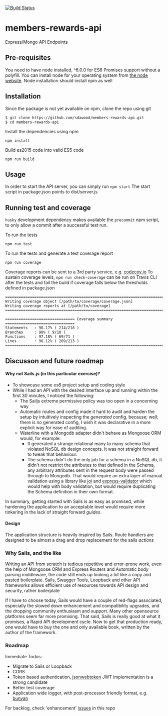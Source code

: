 [![Build Status](https://travis-ci.org/sdawood/members-rewards-api.png?branch=master)](https://travis-ci.org/sdawood/members-rewards-api)

# members-rewards-api
Express/Mongo API Endpoints

## Pre-requisites
You need to have node installed, ^6.0.0 for ES6 Promises support without a polyfill.
You can install node for your operating system from [the node website](https://nodejs.org/).
Node installation should install npm as well

## Installation

Since the package is not yet available on npm, clone the repo using git

```
$ git clone https://github.com/sdawood/members-rewards-api.git
$ cd members-rewards-api
```

Install the dependencies using npm

```
npm install
```

Build es2015 code into valid ES5 code

```
npm run build
```

## Usage

In order to start the API server, you can simply run ```npm start```
The start script in package.json points to dist/server.js


## Running test and coverage

`husky` development dependency makes available the `precommit` npm script, to only allow a commit after a successful test run.

To run the tests

```
npm run test
```

To run the tests and generate a test coverage report
```
npm run coverage
```
Coverage reports can be sent to a 3rd party service, e.g. [codecov.io](http://codecov.io)
To sustain coverage levels, ```npm run check-coverage``` can be run on Travis CLI after the tests and fail the build if coverage falls below the thresholds defined in package.json

```
=============================================================================
Writing coverage object [/path/to/coverage/coverage.json]
Writing coverage reports at [/path/to/coverage]
=============================================================================

=============================== Coverage summary ===============================
Statements   : 98.17% ( 214/218 )
Branches     : 90% ( 9/10 )
Functions    : 97.18% ( 69/71 )
Lines        : 98.12% ( 209/213 )
================================================================================
```

## Discusson and future roadmap
#### Why not Sails.js (in this particular exercise)?
* To showcase some es6 project setup and coding style
* While I had an API with the desired interface up and running within the first 30 minutes, I noticed the following:
  * The Sailjs extreme permissive policy was too open in a concerning way
  * Automatic routes and config made it hard to audit and harden the setup by intuitively inspecting the *generated* config, because; well; there is *no* generated config, I wish it was declarative in a more explicit way for ease of auditing.
  * Waterline with a Mongodb adapter didn't behave as Mongoose ORM would, for example:
    - It generated a strange relational many to many schema that violated NoSQL db design concepts. It was not straight forward to tweak that behaviour.
    - The schema didn't do the only job for a schema in a NoSQL db, it didn't not restrict the attributes to that defined in the Schema, any arbitrary attributes sent in the request body were passed through to Mongodb. That would require an extra layer of manual validation using a library like [joi](https://www.npmjs.com/package/joi) and [express-validator](https://www.npmjs.com/package/express-validator
) which would help with body validation, but would require duplicating the Schema definition in their own format.

In summary, getting started with Sails is as easy as promised, while hardening the application to an acceptable level would require more tinkering in the lack of straight forward *guides*.

#### Design
The application structure is heavily inspired by Sails. Route handlers are designed to be almost a drag and drop replacement for the sails *actions*

### Why Sails, and the like
Writing an API from scratch is tedious repetitive and error-prone work, even the help of Mongoose ORM and Express Routers and Automatic body parsing middleware, the code still ends up looking a lot like a copy and pasted boilerplate.
Sails, Swagger Tools, Loopback and other API frameworks allows efficient use of resources towards API design and security, rather boilerplate

If I have to choose today, Sails would have a couple of red-flags associated, especially the slowed down enhancement and compatibility upgrades, and the dropping community enthusiasm and support. Many other opensource platforms seem far more promising.
That said, Sails is really good at what it promises, a Rapid API development cycle. Now to get that production ready, one would have to buy the one and only available book, written by the author of the framework.

### Roadmap
Immediate Todos:
* Migrate to Sails or Loopback
* CORS
* Token based authentication, [jsonwebtoken](https://www.npmjs.com/package/jsonwebtoken) JWT implementation is a strong candidate
* Better test coverage
* Application wide logger, with post-processor friendly format, e.g. [bunyan](https://www.npmjs.com/package/bunyan)

For backlog, check 'enhancement' [issues](https://github.com/sdawood/members-rewards-api/issues) in this repo




